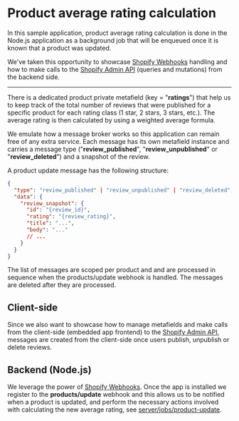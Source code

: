 # Product average rating calculation

In this sample application, product average rating calculation is done in the Node.js application as a background job that will be enqueued once it is known that a product was updated.

We've taken this opportunity to showcase [Shopify Webhooks](https://shopify.dev/docs/admin-api/rest/reference/events/webhook) handling and how to make calls to the [Shopify Admin API](https://shopify.dev/docs/admin-api) (queries and mutations) from the backend side.

---

There is a dedicated product private metafield (key = "**ratings**") that help us to keep track of the total number of reviews that were published for a specific product for each rating class (1 star, 2 stars, 3 stars, etc.). The average rating is then calculated by using a weighted average formula.

We emulate how a message broker works so this application can remain free of any extra service. Each message has its own metafield instance and carries a message type ("**review_published**", "**review_unpublished**" or "**review_deleted**") and a snapshot of the review.

A product update message has the following structure:

```json
{
  "type": "review_published" | "review_unpublished" | "review_deleted",
  "data": {
    "review_snapshot": {
      "id": "{review_id}",
      "rating": "{review_rating}",
      "title": "...",
      "body": "..."
      // ...
    }
  }
}
```

The list of messages are scoped per product and and are processed in sequence when the products/update webhook is handled. The messages are deleted after they are processed.

## Client-side

Since we also want to showcase how to manage metafields and make calls from the client-side (embedded app frontend) to the [Shopify Admin API](https://shopify.dev/api/admin), messages are created from the client-side once users publish, unpublish or delete reviews.

## Backend (Node.js)

We leverage the power of [Shopify Webhooks](https://shopify.dev/api/admin-rest/latest/resources/webhook). Once the app is installed we register to the **products/update** webhook and this allows us to be notified when a product is updated, and perform the necessary actions involved with calculating the new average rating, see [server/jobs/product-update](/server/jobs/product-update.js).
